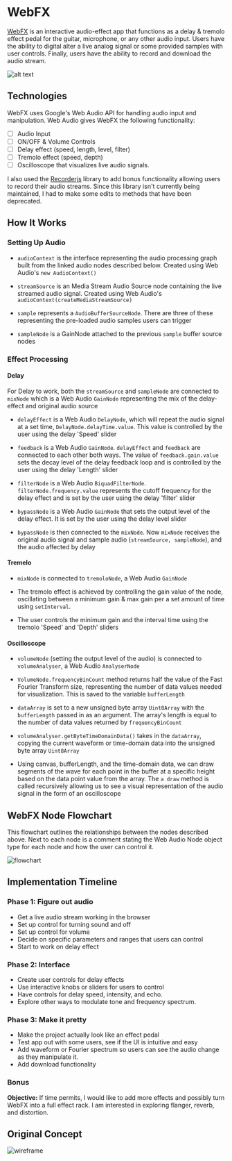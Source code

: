# WebFX

[WebFX](https://www.joetessy.life/webfx "WebFX") is an interactive audio-effect app that functions as a delay & tremolo effect pedal for the guitar, microphone, or any other audio input. Users have the ability to digital alter a live analog signal or some provided samples with user controls. Finally, users have the ability to record and download the audio stream.

![alt text](./docs/webfx.png)

## Technologies

WebFX uses Google's Web Audio API for handling audio input and manipulation. Web Audio gives WebFX the following functionality:
- [ ] Audio Input
- [ ] ON/OFF & Volume Controls
- [ ] Delay effect (speed, length, level, filter)
- [ ] Tremolo effect (speed, depth)
- [ ] Oscilloscope that visualizes live audio signals.

I also used the [Recorderjs](https://github.com/mattdiamond/Recorderjs "Recorder.js") library to add bonus functionality allowing users to record their audio streams. Since this library isn't currently being maintained, I had to make some edits to methods that have been deprecated.

## How It Works

### Setting Up Audio

* ```audioContext``` is the interface representing the audio processing graph built from the linked audio nodes described below. Created using Web Audio's ```new AudioContext()```

* ```streamSource``` is an  Media Stream Audio Source node containing the live streamed audio signal. Created using Web Audio's ```audioContext(createMediaStreamSource)```

* ``` sample ``` represents a ``AudioBufferSourceNode``. There are three of these representing the pre-loaded audio samples users can trigger

*  ```sampleNode``` is a GainNode attached to the previous ```sample``` buffer source nodes

### Effect Processing

#### Delay

For Delay to work, both the ```streamSource``` and ```sampleNode``` are connected to ```mixNode``` which is a Web Audio ```GainNode``` representing the mix of the delay-effect and original audio source

* ```delayEffect``` is a Web Audio ```DelayNode```, which will repeat the audio signal at a set time, ```DelayNode.delayTime.value```. This value is controlled by the user using the delay 'Speed' slider

* ```feedback``` is a Web Audio ```GainNode```.  ```delayEffect``` and ```feedback``` are connected to each other both ways.  The value of ```feedback.gain.value``` sets the decay level of the delay feedback loop and is controlled by the user using the delay 'Length' slider

* ```filterNode``` is a Web Audio ```BiquadFilterNode```. ```filterNode.frequency.value``` represents the cutoff frequency for the delay effect and is set by the user using the delay 'filter' slider

* ```bypassNode``` is a Web Audio ```GainNode``` that sets the output level of the delay effect. It is set by the user using the delay level slider

* ```bypassNode``` is then connected to the ```mixNode```. Now ```mixNode``` receives the original audio signal and sample audio (```streamSource, sampleNode```), and the audio affected by delay

#### Tremelo

* ```mixNode``` is connected to ```tremoloNode```, a Web Audio ```GainNode```

* The tremolo effect is achieved by controlling the gain value of the node, oscillating between a minimum gain & max gain per a set amount of time using ```setInterval```.  

* The user controls the minimum gain and the interval time using the tremolo 'Speed' and 'Depth' sliders


#### Oscilloscope

* ```volumeNode``` (setting the output level of the audio) is connected to ```volumeAnalyser```, a Web Audio ```AnalyserNode```


* ```VolumeNode.frequencyBinCount``` method returns half the value of the Fast Fourier Transform size, representing the number of data values needed for visualization. This is saved to the variable ```bufferLength```

* ```dataArray``` is set to a new unsigned byte array ```Uint8Array``` with the ```bufferLength``` passed in as an argument. The array's length is equal to the number of data values returned by ```frequencyBinCount```

* `volumeAnalyser.getByteTimeDomainData()` takes in the ```dataArray```, copying the current waveform or time-domain data into the unsigned byte array ```Uint8Array```

* Using canvas, bufferLength, and the time-domain data, we can draw segments of the wave for each point in the buffer at a specific height based on the data point value from the array. The ```a draw``` method is called recursively allowing us to see a visual representation of the audio signal in the form of an oscilloscope

## WebFX Node Flowchart

This flowchart outlines the relationships between the nodes described above. Next to each node is a comment stating the Web Audio Node object type for each node and how the user can control it.

![flowchart](./docs/flowchart.png)

## Implementation Timeline

### Phase 1: Figure out audio
* Get a live audio stream working in the browser
* Set up control for turning sound and off
* Set up control for volume
* Decide on specific parameters and ranges that users can control
* Start to work on delay effect

### Phase 2: Interface
* Create user controls for delay effects
* Use interactive knobs or sliders for users to control
* Have controls for delay speed, intensity, and echo.
* Explore other ways to modulate tone and frequency spectrum.


### Phase 3: Make it pretty
* Make the project actually look like an effect pedal
* Test app out with some users, see if the UI is intuitive and easy
* Add waveform or Fourier spectrum so users can see the audio change as they manipulate it.
* Add download functionality

### Bonus
**Objective:** If time permits, I would like to add more effects and possibly turn WebFX into a full effect rack. I am interested in exploring flanger, reverb, and distortion.


## Original Concept

![wireframe](./docs/wireframe.png)
